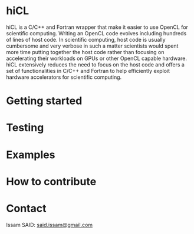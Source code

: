 # hiCL
hiCL is a C/C++ and Fortran wrapper that make it easier to use OpenCL
for scientific computing. Writing an OpenCL code evolves including hundreds 
of lines of host code. In scientific computing, host code is usually cumbersome
and very verbose in such a matter scientists would spent more time putting 
together the host code rather than focusing on accelerating their workloads
on GPUs or other OpenCL capable hardware. 
hiCL extensively reduces the need to focus on the host code and offers a set
of functionalities in C/C++ and Fortran to help efficiently exploit hardware
accelerators for scientific computing.

# Getting started

# Testing

# Examples

# How to contribute

# Contact
Issam SAID: said.issam@gmail.com